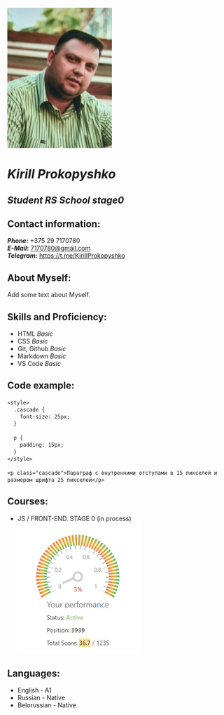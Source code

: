   
![Photo](./Photo.jpg "Kirill Prokopyshko")           
# **_Kirill Prokopyshko_** 

## _Student RS School stage0_  

## **Contact information:**
**_Phone:_** +375 29 7170780  
**_E-Mail:_** 7170780@gmail.com  
**_Telegram:_** https://t.me/KirillProkopyshko 



## About Myself: 

Add some text about Myself.

## Skills and Proficiency:
+ HTML _Basic_
+ CSS _Basic_
+ Git, Github _Basic_
+ Markdown _Basic_
+ VS Code _Basic_


## Code example:
```
<style>
  .cascade {
    font-size: 25px;
  }

  p {
    padding: 15px;
  }
</style>

<p class="cascade">Параграф с внутренними отступами в 15 пикселей и размером шрифта 25 пикселей</p>
```
## Courses:
+ JS / FRONT-END. STAGE 0 (in process)  
![Perfomance](./MyPerfomance.jpg "MyPerfomance")

## Languages:
+ English - A1
+ Russian - Native
+ Belorussian - Native